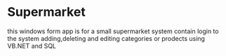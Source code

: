 # Supermarket
this windows form app is for a small supermarket system contain login to the system adding,deleting and editing categories or prodects using VB.NET and SQL



